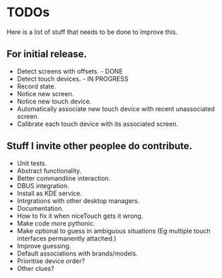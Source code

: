 # TODOs

Here is a list of stuff that needs to be done to improve this.

## For initial release.

* Detect screens with offsets. - DONE
* Detect touch devices. - IN PROGRESS
* Record state.
* Notice new screen.
* Notice new touch device.
 * Automatically associate new touch device with recent unassociated screen.
* Calibrate each touch device with its associated screen.

## Stuff I invite other peoplee do contribute.

* Unit tests.
* Abstract functionality.
* Better commandline interaction.
* DBUS integration.
* Install as KDE service.
* Intrgrations with other desktop managers.
* Documentation.
 * How to fix it when niceTouch gets it wrong.
* Make code more pythonic.
* Make optional to guess in ambiguous situations (Eg multiple touch interfaces permanently attached.)
* Improve guessing.
 * Default associations with brands/models.
 * Prioritise device order?
 * Other clues?
